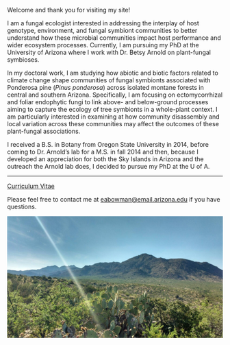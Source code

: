 
Welcome and thank you for visiting my site!

I am a fungal ecologist interested in addressing the interplay of host genotype, environment, and fungal symbiont communities to better understand how these microbial communities impact host performance and wider ecosystem processes. Currently, I am pursuing my PhD at the University of Arizona where I work with Dr. Betsy Arnold on plant-fungal symbioses. 

In my doctoral work, I am studying how abiotic and biotic factors related to climate change shape communities of fungal symbionts associated with Ponderosa pine (*Pinus ponderosa*) across isolated montane forests in central and southern Arizona. Specifically, I am focusing on ectomycorrhizal and foliar endophytic fungi to link above- and below-ground processes aiming to capture the ecology of tree symbionts in a whole-plant context. I am particularly interested in examining at how community disassembly and local variation across these communities may affect the outcomes of these plant-fungal associations. 

I received a B.S. in Botany from Oregon State University in 2014, before coming to Dr. Arnold’s lab for a M.S. in fall 2014 and then, because I developed an appreciation for both the Sky Islands in Arizona and the outreach the Arnold lab does, I decided to pursue my PhD at the U of A.

---

[Curriculum Vitae](/Bowman_CV_2018.pdf)

Please feel free to contact me at <eabowman@email.arizona.edu> if you have questions.

![image](/Photos/Santa_teresa.jpg)
